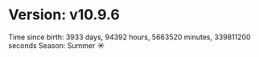 # Version: v10.9.6
Time since birth: 3933 days, 94392 hours, 5663520 minutes, 339811200 seconds
Season: Summer ☀️
